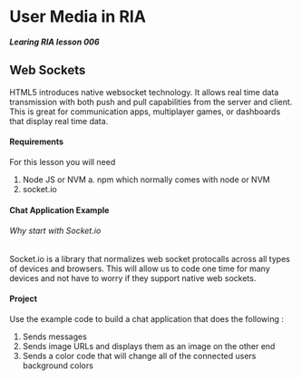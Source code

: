 User Media in RIA
===
***Learing RIA lesson 006***

Web Sockets
---

HTML5 introduces native websocket technology. It allows real time data transmission with both push and pull capabilities from the server and client. This is great for communication apps, multiplayer games, or dashboards that display real time data.

#### Requirements
For this lesson you will need
1. Node JS or NVM
    a. npm which normally comes with node or NVM
2. socket.io

#### Chat Application Example
###### Why start with Socket.io

Socket.io is a library that normalizes web socket protocalls across all types of devices and browsers. This will allow us to code one time for many devices and not have to worry if they support native web sockets.



#### Project
Use the example code to build a chat application that does the following :
1. Sends messages
2. Sends image URLs and displays them as an image on the other end
3. Sends a color code that will change all of the connected users background colors